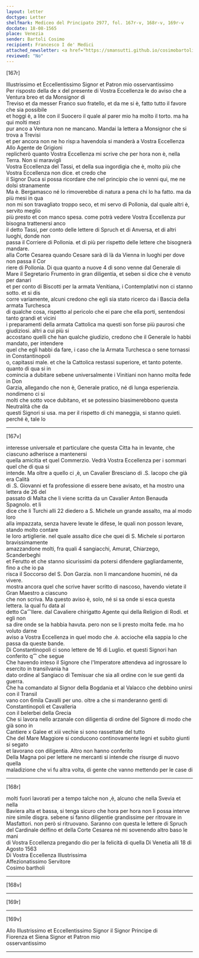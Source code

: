 ```yaml
---
layout: letter
doctype: Letter
shelfmark: Mediceo del Principato 2977, fol. 167r-v, 168r-v, 169r-v
docdate: 18-08-1565
place: Venezia
sender: Bartoli Cosimo
recipient: Francesco I de' Medici
attached_newsletter: <a href="https://smansutti.github.io/cosimobartoli/texts/3079_129/">3079_129</a>
reviewed: "No"
---
```


[167r]  
  
  
Illustrissimo et Eccellentissimo Signor et Patron mio osservantissimo  
Per risposto della de x del presente di Vostra Eccellenza le do aviso che a Ventura breo et da Monsignor di  
Treviso et da messer Franco suo fratello, et da me si è, fatto tutto il favore che sia possibile  
et hoggi è, a lite con il Suocero il quale al parer mio ha molto il torto. ma ha qui molti mezi  
pur anco a Ventura non ne mancano. Mandai la lettera a Monsignor che si trova a Trevisi  
et per ancora non ne ho risp:a havendola si manderà a Vostra Eccellenza Allo Agente de Grigioni  
replicherò quanto Vostra Eccellenza mi scrive che per hora non è, nella Terra. Non si maravigli  
Vostra Eccellenza del Tassi, et della sua ingordigia che è, molto più che Vostra Eccellenza non dice. et credo che  
il Signor Duca si possa ricordare che nel principio che io venni qui, me ne dolsi stranamente  
Ma è. Bergamasco né lo rimoverebbe di natura a pena chi lo ha fatto. ma da più mesi in qua  
non mi son travagliato troppo seco, et mi servo di Pollonia, dal quale altri è, servito meglio  
più presto et con manco spesa. come potrà vedere Vostra Eccellenza pur bisogna trattenersi anco  
il detto Tassi, per conto delle lettere di Spruch et di Anversa, et di altri luoghi, donde non  
passa il Corriere di Pollonia. et di più per rispetto delle lettere che bisognerà mandare.  
alla Corte Cesarea quando Cesare sarà di là da Vienna in luoghi per dove non passa il Cor  
riere di Pollonia. Di qua quanto a nuove 4 dì sono venne dal Generale di  
Mare il Segretario Frumento in gran diligentia, et seben si dice che è venuto per danari  
et per conto di Biscotti per la armata Venitiana, i Contemplativi non ci stanno sotto. et si dis  
corre variamente, alcuni credono che egli sia stato ricerco da i Bascia della armata Turchesca  
di qualche cosa, rispetto al pericolo che ei pare che ella porti, sentendosi tanto grandi et vicini  
i preparamenti della armata Cattolica ma questi son forse più paurosi che giudiziosi. altri a cui più si  
accostano quelli che han qualche giudizio, credono che il Generale lo habbi mandato, per intendere  
quel che egli habbi da fare, i caso che la Armata Turchesca o sene tornassi in Constantinopoli  
o, capitassi male. et che la Cattolica restassi superiore, et tanto potente. quanto di qua si in  
comincia a dubitare sebene universalmente i Vinitiani non hanno molta fede in Don  
Garzia, allegando che non è, Generale pratico, né di lunga esperienzia. nondimeno ci si  
molti che sotto voce dubitano, et se potessino biasimerebbono questa Neutralità che da  
questi Signori si usa. ma per il rispetto di chi maneggia, si stanno quieti. perché è, tale lo  
  
---  

[167v]  
  
  
interesse universale et particulare che questa Citta ha in levante, che ciascuno adherisce a mantenersi  
quella amicitia et quel Commerzio. Vedrà Vostra Eccellenza per i sommari quel che di qua si  
intende. Ma oltre a quello ci ,è, un Cavalier Bresciano di .S. Iacopo che già era Calità  
di .S. Giovanni et fa professione di essere bene avisato, et ha mostro una lettera de 26 del  
passato di Malta che li viene scritta da un Cavalier Anton Benauda Spagnolo. et li  
dice che li Turchi alli 22 diedero a S. Michele un grande assalto, ma al modo loro  
alla impazzata, senza havere levate le difese, le quali non posson levare, stando molto contare  
le loro artiglierie. nel quale assalto dice che quei di S. Michele si portaron bravissimamente  
amazzandone molti, fra quali 4 sangiacchi, Amurat, Chiarzego, Scanderbeghi  
et Ferutto et che stanno sicurissimi da potersi difendere gagliardamente, fino a che io pa  
risca il Soccorso del S. Don Garzia. non li mancandone huomini, né da vivere.  
mostra ancora quel che scrive haver scritto di nascoso, havendo vietate il Gran Maestro a ciascuno  
che non scriva. Ma questo aviso è, solo, né si sa onde si esca questa lettera. la qual fu data al  
detto Ca⁀llere. dal Cavaliere chirigatto Agente qui della Religion di Rodi. et egli non  
sa dire onde se la habbia havuta. pero non se li presto molta fede. ma ho voluto darne  
aviso a Vostra Eccellenza in quel modo che .è. accioche ella sappia lo che passa da queste bande.  
Di Constantinopoli ci sono lettere de 16 di Luglio. et questi Signori han conferito q⁀ che segue  
Che havendo inteso il Signore che l'Imperatore attendeva ad ingrossare lo esercito in transilvania ha  
dato ordine al Sangiaco di Temisuar che sia all ordine con le sue genti da guerra.  
Che ha comandato al Signor della Bogdania et al Valacco che debbino unirsi con il Transil  
vano con 6mila Cavalli per uno. oltre a che si manderanno genti di Constantinopoli et Cavalleria  
con il belerbei della Grecia  
Che si lavora nello arzanale con diligentia di ordine del Signore di modo che già sono in  
Cantiere x Galee et xiii vechie si sono rassettate del tutto  
Che del Mare Maggiore si conducono continovamente legni et subito giunti si segato  
et lavorano con diligentia. Altro non hanno conferito  
Della Magna poi per lettere ne mercanti si intende che risurge di nuovo quella  
maladizione che vi fu altra volta, di gente che vanno mettendo per le case di  
  
---  

[168r]  
  
  
molti fuori lavorati per a tempo talche non ,è, alcuno che nella Svevia et nella  
Baviera alta et bassa, si tenga sicuro che hora per hora non li possa interve  
nire simile disgra. sebene si fanno diligentie grandissime per ritrovare in  
Masfattori. non però si ritruovano. Saranno con questa le lettere di Spruch  
del Cardinale delfino et della Corte Cesarea né mi sovenendo altro baso le mani  
di Vostra Eccellenza pregando dio per la felicità di quella Di Venetia alli 18 di  
Agosto 1563  
Di Vostra Eccellenza Illustrissima  
Affezionatissimo Servitore  
Cosimo bartholi  
  
---  

[168v]  
  
  
  
---  

[169r]  
  
  
  
---  

[169v]  
  
  
Allo Illustrissimo et Eccellentissimo Signor il Signor Principe di  
Fiorenza et Siena Signor et Patron mio  
osservantissimo  
  
---  

